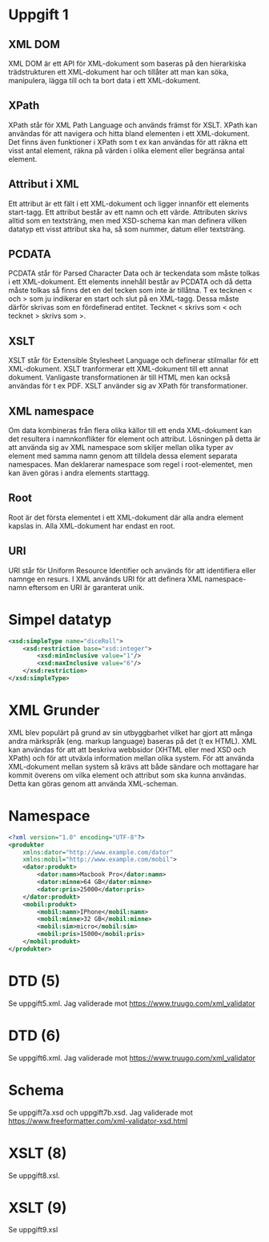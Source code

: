 # Uppgift 1

## XML DOM

XML DOM är ett API för XML-dokument som baseras på den hierarkiska trädstrukturen ett XML-dokument har och tillåter att man kan söka, manipulera, lägga till och ta bort data i ett XML-dokument.

## XPath

XPath står för XML Path Language och används främst för XSLT. XPath kan användas för att navigera och hitta bland elementen i ett XML-dokument. Det finns även funktioner i XPath som t ex kan användas för att räkna ett visst antal element, räkna på värden i olika element eller begränsa antal element.

## Attribut i XML

Ett attribut är ett fält i ett XML-dokument och ligger innanför ett elements start-tagg. Ett attribut består av ett namn och ett värde. Attributen skrivs alltid som en textsträng, men med XSD-schema kan man definera vilken datatyp ett visst attribut ska ha, så som nummer, datum eller textsträng.

## PCDATA

PCDATA står för Parsed Character Data och är teckendata som måste tolkas i ett XML-dokument. Ett elements innehåll består av PCDATA och då detta måste tolkas så finns det en del tecken som inte är tillåtna. T ex tecknen < och > som ju indikerar en start och slut på en XML-tagg. Dessa måste därför skrivas som en fördefinerad entitet. Tecknet < skrivs som &lt; och tecknet > skrivs som &gt;.

## XSLT

XSLT står för Extensible Stylesheet Language och definerar stilmallar för ett XML-dokument. XSLT tranformerar ett XML-dokument till ett annat dokument. Vanligaste transformationen är till HTML men kan också användas för t ex PDF. XSLT använder sig av XPath för transformationer.

## XML namespace

Om data kombineras från flera olika källor till ett enda XML-dokument kan det resultera i namnkonflikter för element och attribut. Lösningen på detta är att använda sig av XML namespace som skiljer mellan olika typer av element med samma namn genom att tilldela dessa element separata namespaces. Man deklarerar namespace som regel i root-elementet, men kan även göras i andra elements starttagg.

## Root

Root är det första elementet i ett XML-dokument där alla andra element kapslas in. Alla XML-dokument har endast en root.

## URI

URI står för Uniform Resource Identifier och används för att identifiera eller namnge en resurs. I XML används URI för att definera XML namespace-namn eftersom en URI är garanterat unik.

# Simpel datatyp

```xml
<xsd:simpleType name="diceRoll">
    <xsd:restriction base="xsd:integer">
        <xsd:minInclusive value="1"/>
        <xsd:maxInclusive value="6"/>
    </xsd:restriction>
</xsd:simpleType>
```

# XML Grunder

XML blev populärt på grund av sin utbyggbarhet vilket har gjort att många andra märkspråk (eng. markup language) baseras på det (t ex HTML). XML kan användas för att att beskriva webbsidor (XHTML eller med XSD och XPath) och för att utväxla information mellan olika system. För att använda XML-dokument mellan system så krävs att både sändare och mottagare har kommit överens om vilka element och attribut som ska kunna användas. Detta kan göras genom att använda XML-scheman.

# Namespace

```xml
<?xml version="1.0" encoding="UTF-8"?>
<produkter
    xmlns:dator="http://www.example.com/dator"
    xmlns:mobil="http://www.example.com/mobil">
    <dator:produkt>
        <dator:namn>Macbook Pro</dator:namn>
        <dator:minne>64 GB</dator:minne>
        <dator:pris>25000</dator:pris>
    </dator:produkt>
    <mobil:produkt>
        <mobil:namn>IPhone</mobil:namn>
        <mobil:minne>32 GB</mobil:minne>
        <mobil:sim>micro</mobil:sim>
        <mobil:pris>15000</mobil:pris>
    </mobil:produkt>
</produkter>
```

# DTD (5)

Se uppgift5.xml. Jag validerade mot https://www.truugo.com/xml_validator

# DTD (6)

Se uppgift6.xml. Jag validerade mot https://www.truugo.com/xml_validator

# Schema

Se uppgift7a.xsd och uppgift7b.xsd. Jag validerade mot https://www.freeformatter.com/xml-validator-xsd.html

# XSLT (8)

Se uppgift8.xsl.

# XSLT (9)

Se uppgift9.xsl
